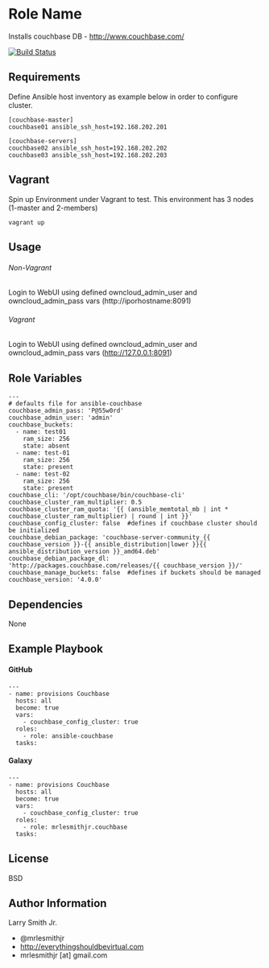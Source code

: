 Role Name
=========

Installs couchbase DB - http://www.couchbase.com/

[![Build Status](https://travis-ci.org/mrlesmithjr/ansible-couchbase.svg?branch=master)](https://travis-ci.org/mrlesmithjr/ansible-couchbase)

Requirements
------------

Define Ansible host inventory as example below in order to configure cluster.
````
[couchbase-master]
couchbase01 ansible_ssh_host=192.168.202.201

[couchbase-servers]
couchbase02 ansible_ssh_host=192.168.202.202
couchbase03 ansible_ssh_host=192.168.202.203
````

Vagrant
-------
Spin up Environment under Vagrant to test. This environment has 3 nodes (1-master and 2-members)
````
vagrant up
````

Usage
-----

###### Non-Vagrant
Login to WebUI using defined owncloud_admin_user and owncloud_admin_pass vars (http://iporhostname:8091)

###### Vagrant
Login to WebUI using defined owncloud_admin_user and owncloud_admin_pass vars (http://127.0.0.1:8091)

Role Variables
--------------

````
---
# defaults file for ansible-couchbase
couchbase_admin_pass: 'P@55w0rd'
couchbase_admin_user: 'admin'
couchbase_buckets:
  - name: test01
    ram_size: 256
    state: absent
  - name: test-01
    ram_size: 256
    state: present
  - name: test-02
    ram_size: 256
    state: present
couchbase_cli: '/opt/couchbase/bin/couchbase-cli'
couchbase_cluster_ram_multiplier: 0.5
couchbase_cluster_ram_quota: '{{ (ansible_memtotal_mb | int * couchbase_cluster_ram_multiplier) | round | int }}'
couchbase_config_cluster: false  #defines if couchbase cluster should be initialized
couchbase_debian_package: 'couchbase-server-community_{{ couchbase_version }}-{{ ansible_distribution|lower }}{{ ansible_distribution_version }}_amd64.deb'
couchbase_debian_package_dl: 'http://packages.couchbase.com/releases/{{ couchbase_version }}/'
couchbase_manage_buckets: false  #defines if buckets should be managed
couchbase_version: '4.0.0'
````

Dependencies
------------

None

Example Playbook
----------------

#### GitHub
````
---
- name: provisions Couchbase
  hosts: all
  become: true
  vars:
    - couchbase_config_cluster: true
  roles:
    - role: ansible-couchbase
  tasks:
````
#### Galaxy
````
---
- name: provisions Couchbase
  hosts: all
  become: true
  vars:
    - couchbase_config_cluster: true
  roles:
    - role: mrlesmithjr.couchbase
  tasks:
````

License
-------

BSD

Author Information
------------------

Larry Smith Jr.
- @mrlesmithjr
- http://everythingshouldbevirtual.com
- mrlesmithjr [at] gmail.com